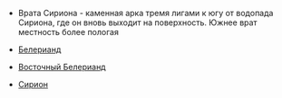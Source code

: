 *   Врата Сириона - каменная арка тремя лигами к югу от водопада Сириона,
    где он вновь выходит на поверхность. Южнее врат местность более пологая


*   [Белерианд](index.md)
*   [Восточный Белерианд](Восточный%20Белерианд.md)
*   [Сирион](Реки/Сирион.md)
